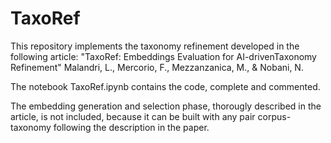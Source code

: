 # TaxoRef

This repository implements the taxonomy refinement developed in the following article:
"TaxoRef: Embeddings Evaluation for AI-drivenTaxonomy Refinement"
Malandri, L., Mercorio, F., Mezzanzanica, M., & Nobani, N.

The notebook TaxoRef.ipynb contains the code, complete and commented.

The embedding generation and selection phase, thorougly described in the article, is not included, because it can be built with any pair corpus-taxonomy following the description in the paper.
